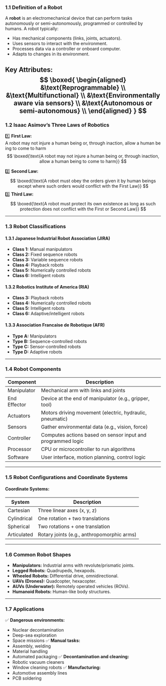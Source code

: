### **1.1 Definition of a Robot**

A **robot** is an electromechanical device that can perform tasks autonomously or semi-autonomously, programmed or controlled by humans. A robot typically:

- Has mechanical components (links, joints, actuators).
- Uses sensors to interact with the environment.
- Processes data via a controller or onboard computer.
- Adapts to changes in its environment.

**Key Attributes:**
$$
\boxed{ \begin{aligned} &\text{Reprogrammable} \\ &\text{Multifunctional} \\ &\text{Environmentally aware via sensors} \\ &\text{Autonomous or semi-autonomous} \\ \end{aligned} }
$$
---

### **1.2 Isaac Asimov’s Three Laws of Robotics**

1️⃣ **First Law:**
A robot may not injure a human being or, through inaction, allow a human being to come to harm
$$
\boxed{\text{A robot may not injure a human being or, through inaction, allow a human being to come to harm}}
$$

2️⃣ **Second Law:**
$$
\boxed{\text{A robot must obey the orders given it by human beings except where such orders would conflict with the First Law}}
$$
3️⃣ **Third Law:**
$$
\boxed{\text{A robot must protect its own existence as long as such protection does not conflict with the First or Second Law}}
$$

---

### **1.3 Robot Classifications**

#### **1.3.1 Japanese Industrial Robot Association (JIRA)**
- **Class 1:** Manual manipulators
- **Class 2:** Fixed sequence robots
- **Class 3:** Variable sequence robots
- **Class 4:** Playback robots
- **Class 5:** Numerically controlled robots
- **Class 6:** Intelligent robots
#### **1.3.2 Robotics Institute of America (RIA)**
- **Class 3:** Playback robots
- **Class 4:** Numerically controlled robots
- **Class 5:** Intelligent robots
- **Class 6:** Adaptive/intelligent robots
#### **1.3.3 Association Francaise de Robotique (AFR)**
- **Type A:** Manipulators
- **Type B:** Sequence-controlled robots
- **Type C:** Sensor-controlled robots
- **Type D:** Adaptive robots
---
### **1.4 Robot Components**

|Component|Description|
|---|---|
|Manipulator|Mechanical arm with links and joints|
|End Effector|Device at the end of manipulator (e.g., gripper, tool)|
|Actuators|Motors driving movement (electric, hydraulic, pneumatic)|
|Sensors|Gather environmental data (e.g., vision, force)|
|Controller|Computes actions based on sensor input and programmed logic|
|Processor|CPU or microcontroller to run algorithms|
|Software|User interface, motion planning, control logic|

---
### **1.5 Robot Configurations and Coordinate Systems**
#### **Coordinate Systems:**

| System      | Description                                |
| ----------- | ------------------------------------------ |
| Cartesian   | Three linear axes (x, y, z)                |
| Cylindrical | One rotation + two translations            |
| Spherical   | Two rotations + one translation            |
| Articulated | Rotary joints (e.g., anthropomorphic arms) |

---
### **1.6 Common Robot Shapes**
- **Manipulators:** Industrial arms with revolute/prismatic joints.
- **Legged Robots:** Quadrupeds, hexapods.
- **Wheeled Robots:** Differential drive, omnidirectional.
- **UAVs (Drones):** Quadcopter, hexacopter.
- **AUVs (Underwater):** Remotely operated vehicles (ROVs).
- **Humanoid Robots:** Human-like body structures.

---
### **1.7 Applications**

✅ **Dangerous environments:**
- Nuclear decontamination
- Deep-sea exploration
- Space missions
✅ **Manual tasks:**
- Assembly, welding
- Material handling
- Automated packaging
✅ **Decontamination and cleaning:**
- Robotic vacuum cleaners
- Window cleaning robots
✅ **Manufacturing:**
- Automotive assembly lines
- PCB soldering